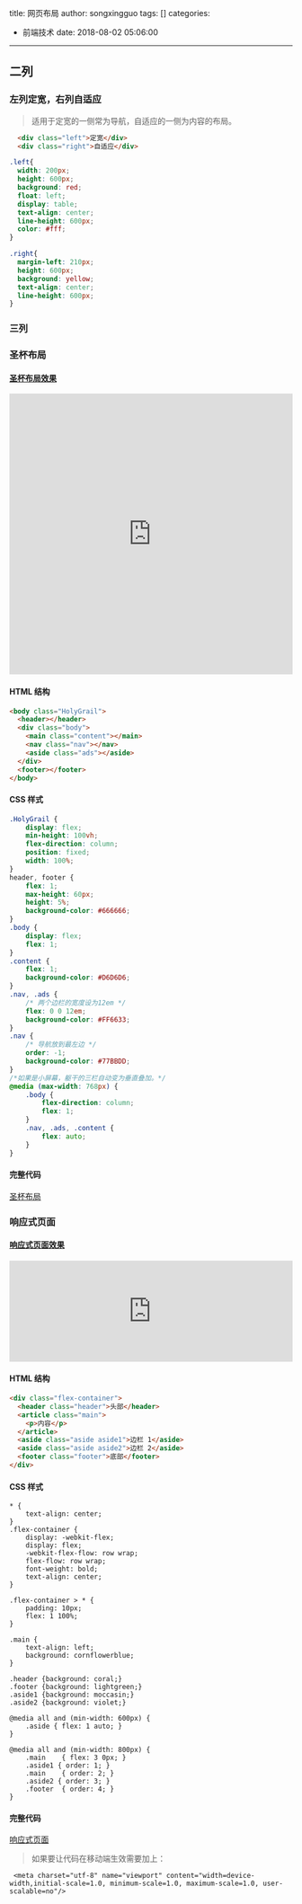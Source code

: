 title: 网页布局
author: songxingguo
tags: []
categories:
  - 前端技术
date: 2018-08-02 05:06:00
---
## 二列

### 左列定宽，右列自适应

> 适用于定宽的一侧常为导航，自适应的一侧为内容的布局。

```html
  <div class="left">定宽</div>
  <div class="right">自适应</div>
```

```css
.left{
  width: 200px;
  height: 600px;
  background: red;
  float: left;
  display: table;
  text-align: center;
  line-height: 600px;
  color: #fff;
}

.right{
  margin-left: 210px;
  height: 600px;
  background: yellow;
  text-align: center;
  line-height: 600px;
}
```

### 三列

### 圣杯布局

#### [圣杯布局效果](https://songxingguo.github.io/HuaQing/Flex%E5%B8%83%E5%B1%80/%E5%9C%A3%E6%9D%AF%E5%B8%83%E5%B1%80.html)

<iframe src="https://songxingguo.github.io/HuaQing/Flex%E5%B8%83%E5%B1%80/%E5%9C%A3%E6%9D%AF%E5%B8%83%E5%B1%80.html"  width="100%" height="500" frameborder="0" align="middle" ></iframe>

#### HTML 结构

```html
<body class="HolyGrail">
  <header></header>
  <div class="body">
    <main class="content"></main>
    <nav class="nav"></nav>
    <aside class="ads"></aside>
  </div>
  <footer></footer>
</body>
```

#### CSS 样式

```css
.HolyGrail {
	display: flex;
	min-height: 100vh;
	flex-direction: column;
	position: fixed;
	width: 100%;
}
header, footer {
	flex: 1;
	max-height: 60px;
	height: 5%;
	background-color: #666666;
}
.body {
	display: flex;
	flex: 1;
}
.content {
	flex: 1;
	background-color: #D6D6D6;
}
.nav, .ads {
	/* 两个边栏的宽度设为12em */
	flex: 0 0 12em;
	background-color: #FF6633;
}
.nav {
	/* 导航放到最左边 */
	order: -1;
	background-color: #77BBDD;
}
/*如果是小屏幕，躯干的三栏自动变为垂直叠加。*/
@media (max-width: 768px) {
	.body {
		flex-direction: column;
		flex: 1;
	}
	.nav, .ads, .content {
		flex: auto;
	}
}
```
#### 完整代码

[圣杯布局](https://github.com/songxingguo/HuaQing/blob/master/Flex%E5%B8%83%E5%B1%80/%E5%9C%A3%E6%9D%AF%E5%B8%83%E5%B1%80.html)


### 响应式页面

#### [响应式页面效果](https://songxingguo.github.io/HuaQing/Flex%E5%B8%83%E5%B1%80/%E5%93%8D%E5%BA%94%E5%BC%8F%E9%A1%B5%E9%9D%A2.html)

<iframe src="https://songxingguo.github.io/HuaQing/Flex%E5%B8%83%E5%B1%80/%E5%93%8D%E5%BA%94%E5%BC%8F%E9%A1%B5%E9%9D%A2.html"  width="100%" height="180" frameborder="0" align="middle" ></iframe>

#### HTML 结构

```html
<div class="flex-container">
  <header class="header">头部</header>
  <article class="main">
    <p>内容</p>
  </article>
  <aside class="aside aside1">边栏 1</aside>
  <aside class="aside aside2">边栏 2</aside>
  <footer class="footer">底部</footer>
</div>
```
#### CSS 样式

```
* {
	text-align: center;
}
.flex-container {
    display: -webkit-flex;
    display: flex;  
    -webkit-flex-flow: row wrap;
    flex-flow: row wrap;
    font-weight: bold;
    text-align: center;
}

.flex-container > * {
    padding: 10px;
    flex: 1 100%;
}

.main {
    text-align: left;
    background: cornflowerblue;
}

.header {background: coral;}
.footer {background: lightgreen;}
.aside1 {background: moccasin;}
.aside2 {background: violet;}

@media all and (min-width: 600px) {
    .aside { flex: 1 auto; }
}

@media all and (min-width: 800px) {
    .main    { flex: 3 0px; }
    .aside1 { order: 1; } 
    .main    { order: 2; }
    .aside2 { order: 3; }
    .footer  { order: 4; }
}
```
#### 完整代码

[响应式页面](https://github.com/songxingguo/HuaQing/blob/master/Flex%E5%B8%83%E5%B1%80/%E5%93%8D%E5%BA%94%E5%BC%8F%E9%A1%B5%E9%9D%A2.html)

> 如果要让代码在移动端生效需要加上：
```
 <meta charset="utf-8" name="viewport" content="width=device-width,initial-scale=1.0, minimum-scale=1.0, maximum-scale=1.0, user-scalable=no"/>
```